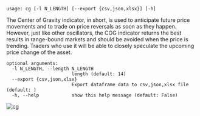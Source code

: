 ```
usage: cg [-l N_LENGTH] [--export {csv,json,xlsx}] [-h]
```

The Center of Gravity indicator, in short, is used to anticipate future price movements and to trade on price reversals as soon as they happen. However, just like other oscillators, the COG indicator returns the best results in range-bound markets and should be avoided when the price is
trending. Traders who use it will be able to closely speculate the upcoming price change of the asset.

```
optional arguments:
  -l N_LENGTH, --length N_LENGTH
                        length (default: 14)
  --export {csv,json,xlsx}
                        Export dataframe data to csv,json,xlsx file (default: )
  -h, --help            show this help message (default: False)
```

![cg](https://user-images.githubusercontent.com/46355364/154310202-cd0d703e-21ba-41a2-b58a-5b8547efa887.png)
